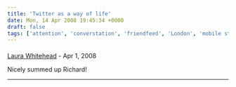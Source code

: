 ```yaml
---
title: 'Twitter as a way of life'
date: Mon, 14 Apr 2008 19:45:34 +0000
draft: false
tags: ['attention', 'converstation', 'friendfeed', 'London', 'mobile streaming', 'observation', 'social media', 'social media', 'social networking', 'tech related', 'twitter', 'twitter']
---
```



#### 
[Laura Whitehead](http://laura.popokatea.co.uk "laura@popokatea.co.uk") - <time datetime="2008-04-14 20:52:00">Apr 1, 2008</time>

Nicely summed up Richard!
<hr />
